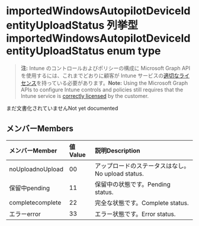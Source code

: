 # <a name="importedwindowsautopilotdeviceidentityuploadstatus-enum-type"></a><span data-ttu-id="11c65-101">importedWindowsAutopilotDeviceIdentityUploadStatus 列挙型</span><span class="sxs-lookup"><span data-stu-id="11c65-101">importedWindowsAutopilotDeviceIdentityUploadStatus enum type</span></span>

> <span data-ttu-id="11c65-102">**注:** Intune のコントロールおよびポリシーの構成に Microsoft Graph API を使用するには、これまでどおりに顧客が Intune サービスの[適切なライセンス](https://go.microsoft.com/fwlink/?linkid=839381)を持っている必要があります。</span><span class="sxs-lookup"><span data-stu-id="11c65-102">**Note:** Using the Microsoft Graph APIs to configure Intune controls and policies still requires that the Intune service is [correctly licensed](https://go.microsoft.com/fwlink/?linkid=839381) by the customer.</span></span>

<span data-ttu-id="11c65-103">まだ文書化されていません</span><span class="sxs-lookup"><span data-stu-id="11c65-103">Not yet documented</span></span>
## <a name="members"></a><span data-ttu-id="11c65-104">メンバー</span><span class="sxs-lookup"><span data-stu-id="11c65-104">Members</span></span>
|<span data-ttu-id="11c65-105">メンバー</span><span class="sxs-lookup"><span data-stu-id="11c65-105">Member</span></span>|<span data-ttu-id="11c65-106">値</span><span class="sxs-lookup"><span data-stu-id="11c65-106">Value</span></span>|<span data-ttu-id="11c65-107">説明</span><span class="sxs-lookup"><span data-stu-id="11c65-107">Description</span></span>|
|:---|:---|:---|
|<span data-ttu-id="11c65-108">noUpload</span><span class="sxs-lookup"><span data-stu-id="11c65-108">noUpload</span></span>|<span data-ttu-id="11c65-109">0</span><span class="sxs-lookup"><span data-stu-id="11c65-109">0</span></span>|<span data-ttu-id="11c65-110">アップロードのステータスはなし。</span><span class="sxs-lookup"><span data-stu-id="11c65-110">No upload status.</span></span>|
|<span data-ttu-id="11c65-111">保留中</span><span class="sxs-lookup"><span data-stu-id="11c65-111">pending</span></span>|<span data-ttu-id="11c65-112">1</span><span class="sxs-lookup"><span data-stu-id="11c65-112">1</span></span>|<span data-ttu-id="11c65-113">保留中の状態です。</span><span class="sxs-lookup"><span data-stu-id="11c65-113">Pending status.</span></span>|
|<span data-ttu-id="11c65-114">complete</span><span class="sxs-lookup"><span data-stu-id="11c65-114">complete</span></span>|<span data-ttu-id="11c65-115">2</span><span class="sxs-lookup"><span data-stu-id="11c65-115">2</span></span>|<span data-ttu-id="11c65-116">完全な状態です。</span><span class="sxs-lookup"><span data-stu-id="11c65-116">Complete status.</span></span>|
|<span data-ttu-id="11c65-117">エラー</span><span class="sxs-lookup"><span data-stu-id="11c65-117">error</span></span>|<span data-ttu-id="11c65-118">3</span><span class="sxs-lookup"><span data-stu-id="11c65-118">3</span></span>|<span data-ttu-id="11c65-119">エラー状態です。</span><span class="sxs-lookup"><span data-stu-id="11c65-119">Error status.</span></span>|



